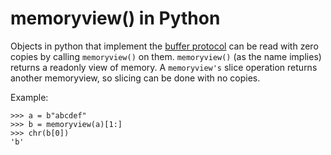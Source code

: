 # memoryview() in Python

Objects in python that implement the
[buffer protocol](https://www.python.org/dev/peps/pep-3118/) can be read with zero
copies by calling `memoryview()` on them. `memoryview()` (as the name implies) returns
a readonly view of memory. A `memoryview's` slice operation returns another memoryview,
so slicing can be done with no copies.

Example:

    >>> a = b"abcdef"
    >>> b = memoryview(a)[1:]
    >>> chr(b[0])
    'b'
